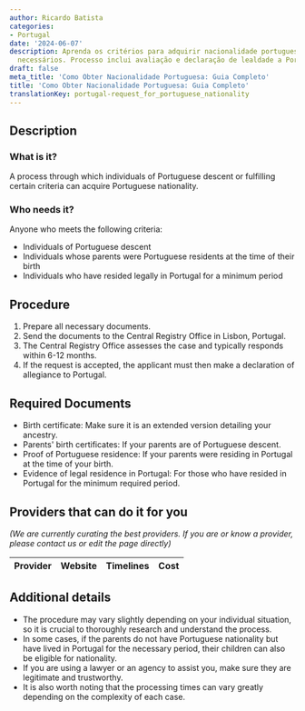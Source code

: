 ```yaml
---
author: Ricardo Batista
categories:
- Portugal
date: '2024-06-07'
description: Aprenda os critérios para adquirir nacionalidade portuguesa e os documentos
  necessários. Processo inclui avaliação e declaração de lealdade a Portugal.
draft: false
meta_title: 'Como Obter Nacionalidade Portuguesa: Guia Completo'
title: 'Como Obter Nacionalidade Portuguesa: Guia Completo'
translationKey: portugal-request_for_portuguese_nationality
---
```



## Description
### What is it?
A process through which individuals of Portuguese descent or fulfilling certain criteria can acquire Portuguese nationality.
### Who needs it?
Anyone who meets the following criteria:
- Individuals of Portuguese descent
- Individuals whose parents were Portuguese residents at the time of their birth
- Individuals who have resided legally in Portugal for a minimum period

## Procedure

1. Prepare all necessary documents.
2. Send the documents to the Central Registry Office in Lisbon, Portugal.
3. The Central Registry Office assesses the case and typically responds within 6-12 months.
4. If the request is accepted, the applicant must then make a declaration of allegiance to Portugal.

## Required Documents
- Birth certificate: Make sure it is an extended version detailing your ancestry.
- Parents' birth certificates: If your parents are of Portuguese descent.
- Proof of Portuguese residence: If your parents were residing in Portugal at the time of your birth.
- Evidence of legal residence in Portugal: For those who have resided in Portugal for the minimum required period.

## Providers that can do it for you

_(We are currently curating the best providers. If you are or know a provider, please contact us or edit the page directly)_

| Provider        |     Website     |     Timelines    |       Cost      |
| --------------- | --------------- |  :-------------: | :-------------: |

## Additional details
- The procedure may vary slightly depending on your individual situation, so it is crucial to thoroughly research and understand the process.
- In some cases, if the parents do not have Portuguese nationality but have lived in Portugal for the necessary period, their children can also be eligible for nationality.
- If you are using a lawyer or an agency to assist you, make sure they are legitimate and trustworthy.
- It is also worth noting that the processing times can vary greatly depending on the complexity of each case.